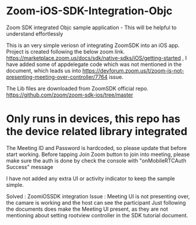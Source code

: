 # Zoom-iOS-SDK-Integration-Objc
Zoom SDK integrated Objc sample application - This will be helpful to understand effortlessly

This is an very simple veriosn of integrating ZoomSDK into an iOS app. Project is created following the below zoom link.
https://marketplace.zoom.us/docs/sdk/native-sdks/iOS/getting-started , I have added some of appdelegate code which was not mentioned in the document, which leads us into https://devforum.zoom.us/t/zoom-is-not-presenting-meeting-over-controller/7764 issue. 

The Lib files are downloaded from ZoomSDK official repo.
https://github.com/zoom/zoom-sdk-ios/tree/master

# Only runs in devices, this repo has the device related library integrated

The Meeting ID and Password is hardcoded, so please update that before start working. Before tapping Join Zoom button to join into meeting, please make sure the auth is done by check the console with "onMobileRTCAuth Success" message

I have not added any extra UI or activity indicator to keep the sample simple.

Solved : ZoomiOSSDK integration Issue : Meeting UI is not presenting over, the camare is working and the host can see the participant
Just following the documents does make the Meeting UI present, as they are not mentioning about setting rootview controller in the SDK tutorial document.
